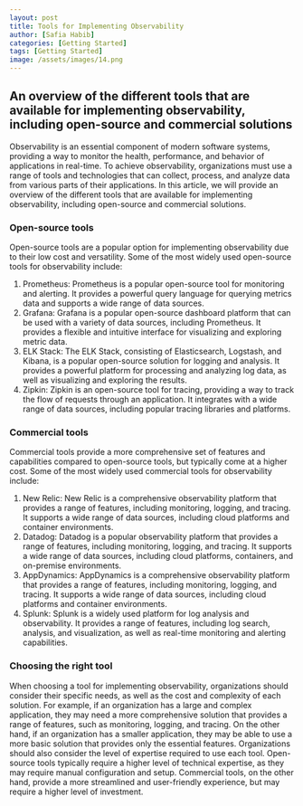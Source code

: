 ```yaml
---
layout: post
title: Tools for Implementing Observability
author: [Safia Habib]
categories: [Getting Started]
tags: [Getting Started]
image: /assets/images/14.png
---
```

 ## An overview of the different tools that are available for implementing observability, including open-source and commercial solutions

Observability is an essential component of modern software systems, providing a way to monitor the health, performance, and behavior of applications in real-time. To achieve observability, organizations must use a range of tools and technologies that can collect, process, and analyze data from various parts of their applications. In this article, we will provide an overview of the different tools that are available for implementing observability, including open-source and commercial solutions.

### Open-source tools

Open-source tools are a popular option for implementing observability due to their low cost and versatility. Some of the most widely used open-source tools for observability include:
1. Prometheus: Prometheus is a popular open-source tool for monitoring and alerting. It provides a powerful query language for querying metrics data and supports a wide range of data sources.
2. Grafana: Grafana is a popular open-source dashboard platform that can be used with a variety of data sources, including Prometheus. It provides a flexible and intuitive interface for visualizing and exploring metric data.
3. ELK Stack: The ELK Stack, consisting of Elasticsearch, Logstash, and Kibana, is a popular open-source solution for logging and analysis. It provides a powerful platform for processing and analyzing log data, as well as visualizing and exploring the results.
4. Zipkin: Zipkin is an open-source tool for tracing, providing a way to track the flow of requests through an application. It integrates with a wide range of data sources, including popular tracing libraries and platforms.

### Commercial tools

Commercial tools provide a more comprehensive set of features and capabilities compared to open-source tools, but typically come at a higher cost. Some of the most widely used commercial tools for observability include:
1. New Relic: New Relic is a comprehensive observability platform that provides a range of features, including monitoring, logging, and tracing. It supports a wide range of data sources, including cloud platforms and container environments.
2. Datadog: Datadog is a popular observability platform that provides a range of features, including monitoring, logging, and tracing. It supports a wide range of data sources, including cloud platforms, containers, and on-premise environments.
3. AppDynamics: AppDynamics is a comprehensive observability platform that provides a range of features, including monitoring, logging, and tracing. It supports a wide range of data sources, including cloud platforms and container environments.
4. Splunk: Splunk is a widely used platform for log analysis and observability. It provides a range of features, including log search, analysis, and visualization, as well as real-time monitoring and alerting capabilities.

### Choosing the right tool

When choosing a tool for implementing observability, organizations should consider their specific needs, as well as the cost and complexity of each solution. For example, if an organization has a large and complex application, they may need a more comprehensive solution that provides a range of features, such as monitoring, logging, and tracing. On the other hand, if an organization has a smaller application, they may be able to use a more basic solution that provides only the essential features.
Organizations should also consider the level of expertise required to use each tool. Open-source tools typically require a higher level of technical expertise, as they may require manual configuration and setup. Commercial tools, on the other hand, provide a more streamlined and user-friendly experience, but may require a higher level of investment.


